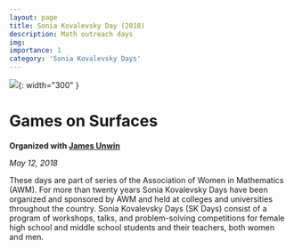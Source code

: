 ```yaml
---
layout: page
title: Sonia Kovalevsky Day (2018)
description: Math outreach days
img: 
importance: 1
category: 'Sonia Kovalevsky Days'
---
```


![]({{site.baseurl}}/assets/img/sonia-2018.jpg){: width="300" }

# Games on Surfaces

**Organized with [James Unwin](http://unwin.people.uic.edu/James_Unwin.html)**

*May 12, 2018*

These days are part of series of the Association of Women in Mathematics (AWM). For more than twenty years Sonia Kovalevsky Days have been organized and sponsored by AWM and held at colleges and universities throughout the country. Sonia Kovalevsky Days (SK Days) consist of a program of workshops, talks, and problem-solving competitions for female high school and middle school students and their teachers, both women and men. 

